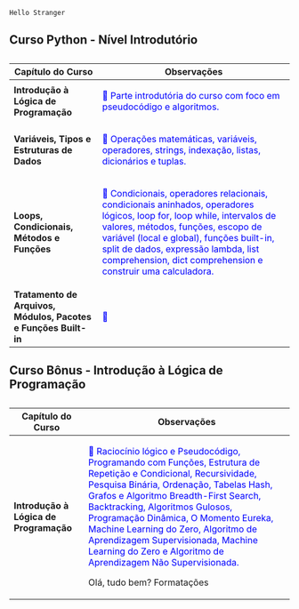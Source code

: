 ```
Hello Stranger
```
### <h2> Curso Python - Nível Introdutório <h2>

 | Capítulo do Curso | Observações |
| ------ | ------ |
| **Introdução à Lógica de Programação** |  <p style="color:blue">:memo: Parte introdutória do curso com foco em pseudocódigo e algoritmos. </p> | 
| **Variáveis, Tipos e Estruturas de Dados** | <p style="color:blue">:memo: Operações matemáticas, variáveis, operadores, strings, indexação, listas, dicionários e tuplas. </p> | 
| **Loops, Condicionais, Métodos e Funções** | <p style="color:blue">:memo: Condicionais, operadores relacionais, condicionais aninhados, operadores lógicos, loop for, loop while, intervalos de valores, métodos, funções, escopo de variável (local e global), funções built-in, split de dados, expressão lambda, list comprehension, dict comprehension e construir uma calculadora. </p> |
| **Tratamento de Arquivos, Módulos, Pacotes e Funções Built-in** | <p style="color:blue">:memo: </p> |



### <h2> Curso Bônus - Introdução à Lógica de Programação <h2>

 | Capítulo do Curso | Observações |
| ------ | ------ |
| **Introdução à Lógica de Programação** |  <p style="color:blue">:memo: Raciocínio lógico e Pseudocódigo, Programando com Funções, Estrutura de Repetição e Condicional, Recursividade, Pesquisa Binária, Ordenação, Tabelas Hash, Grafos e Algoritmo Breadth-First Search, Backtracking, Algoritmos Gulosos, Programação Dinâmica, O Momento Eureka, Machine Learning do Zero, Algoritmo de Aprendizagem Supervisionada, Machine Learning do Zero e Algoritmo de Aprendizagem Não Supervisionada. </p> <p>Olá, tudo bem? Formatações</p> 
